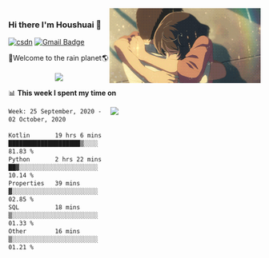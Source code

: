 <img  align='right' height="150" src="https://github.com/LikeRainDay/LikeRainDay/blob/master/pic/img_rain_1.gif?raw=true">



### Hi there I'm Houshuai :lemon:

[![csdn](https://img.shields.io/badge/-csdn-c14438?style=flat-square&logo=c&logoColor=white)](https://blog.csdn.net/qq_15807167)
[![Gmail Badge](https://img.shields.io/badge/-gmail-c14438?style=flat-square&logo=Gmail&logoColor=white&link=mailto:houshuai0816@gmail.com)](mailto:houshuai0816@gmail.com)

🚀Welcome to the rain planet🌎

<center>
<img align='center'  src="https://source.unsplash.com/random/1200x600">
</center>

📊 **This week I spent my time on**

<img align='right'   width="300" src="https://github-readme-stats.vercel.app/api?username=LikeRainDay&show_icons=true&title_color=fff&icon_color=79ff97&text_color=9f9f9f&bg_color=151515">

<!--START_SECTION:waka-->
```text
Week: 25 September, 2020 - 02 October, 2020

Kotlin       19 hrs 6 mins   ████████████████████▒░░░░   81.83 % 
Python       2 hrs 22 mins   ██▓░░░░░░░░░░░░░░░░░░░░░░   10.14 % 
Properties   39 mins         ▓░░░░░░░░░░░░░░░░░░░░░░░░   02.85 % 
SQL          18 mins         ▒░░░░░░░░░░░░░░░░░░░░░░░░   01.33 % 
Other        16 mins         ▒░░░░░░░░░░░░░░░░░░░░░░░░   01.21 % 
```
<!--END_SECTION:waka-->
